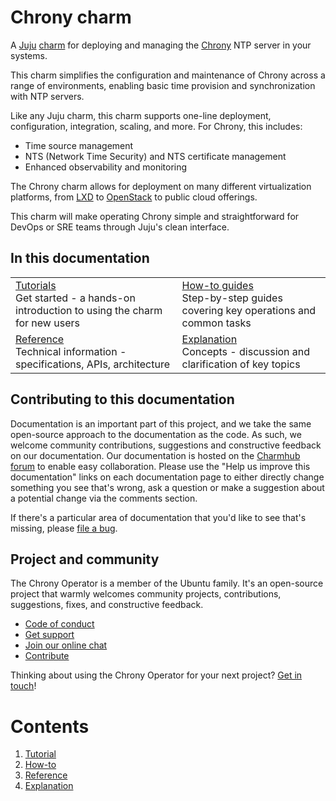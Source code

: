 # Chrony charm

A [Juju](https://juju.is/) [charm](https://documentation.ubuntu.com/juju/3.6/reference/charm/)
for deploying and managing the [Chrony](https://chrony-project.org) NTP server
in your systems.

This charm simplifies the configuration and maintenance of Chrony across a
range of environments, enabling basic time provision and synchronization with
NTP servers.

Like any Juju charm, this charm supports one-line deployment, configuration, integration, scaling, and more. 
For Chrony, this includes: 
* Time source management
* NTS (Network Time Security) and NTS certificate management
* Enhanced observability and monitoring

The Chrony charm allows for deployment on many different virtualization platforms, from [LXD](https://canonical.com/lxd) to 
[OpenStack](https://ubuntu.com/openstack) to public cloud offerings.

This charm will make operating Chrony  simple and straightforward for DevOps or SRE teams through Juju's clean interface. 

## In this documentation

|                                                                                                                                           |                                                                                                                              |
|-------------------------------------------------------------------------------------------------------------------------------------------|------------------------------------------------------------------------------------------------------------------------------|
| [Tutorials](https://charmhub.io/chrony/docs/Tutorials)</br>  Get started - a hands-on introduction to using the charm for new users </br> | [How-to guides](https://charmhub.io/chrony/docs/How%20To) </br> Step-by-step guides covering key operations and common tasks |
| [Reference](https://charmhub.io/chrony/docs/Reference) </br> Technical information - specifications, APIs, architecture                                           | [Explanation](https://charmhub.io/chrony/docs/Explanation) </br> Concepts - discussion and clarification of key topics                               |

## Contributing to this documentation

Documentation is an important part of this project, and we take the same open-source approach to the documentation as 
the code. As such, we welcome community contributions, suggestions and constructive feedback on our documentation. 
Our documentation is hosted on the [Charmhub forum](https://discourse.charmhub.io/) 
to enable easy collaboration. Please use the "Help us improve this documentation" links on each documentation page to 
either directly change something you see that's wrong, ask a question or make a suggestion about a potential change via 
the comments section.

If there's a particular area of documentation that you'd like to see that's missing, please 
[file a bug](https://github.com/canonical/chrony-operator/issues).

## Project and community

The Chrony Operator is a member of the Ubuntu family. It's an open-source project that warmly welcomes community 
projects, contributions, suggestions, fixes, and constructive feedback.

- [Code of conduct](https://ubuntu.com/community/code-of-conduct)
- [Get support](https://discourse.charmhub.io/)
- [Join our online chat](https://matrix.to/#/#charmhub-charmdev:ubuntu.com)
- [Contribute](https://github.com/canonical/chrony-operator/blob/main/CONTRIBUTING.md)

Thinking about using the Chrony Operator for your next project? 
[Get in touch](https://matrix.to/#/#charmhub-charmdev:ubuntu.com)!

# Contents

1. [Tutorial](https://github.com/canonical/chrony-operator/tree/main/docs/tutorial)
1. [How-to](https://github.com/canonical/chrony-operator/tree/main/docs/how-to)
1. [Reference](https://github.com/canonical/chrony-operator/tree/main/docs)
1. [Explanation](https://github.com/canonical/chrony-operator/tree/main/docs)
